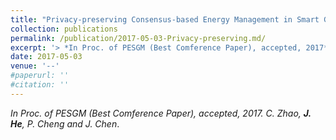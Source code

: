 ```yaml
---
title: "Privacy-preserving Consensus-based Energy Management in Smart Grid"
collection: publications
permalink: /publication/2017-05-03-Privacy-preserving.md/
excerpt: '> *In Proc. of PESGM (Best Comference Paper), accepted, 2017*<br>*C. Zhao, **J. He**, P. Cheng and J. Chen*.'
date: 2017-05-03
venue: '--'
#paperurl: ''
#citation: ''
---
```

*In Proc. of PESGM (Best Comference Paper), accepted, 2017.* 
*C. Zhao, **J. He**, P. Cheng and J. Chen*.